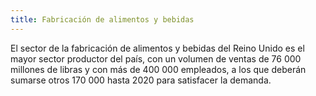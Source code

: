 ```yaml
---
title: Fabricación de alimentos y bebidas
---
```


El sector de la fabricación de alimentos y bebidas del Reino Unido es el mayor sector productor del país, con un volumen de ventas de 76 000 millones de libras y con más de 400 000 empleados, a los que deberán sumarse otros 170 000 hasta 2020 para satisfacer la demanda.